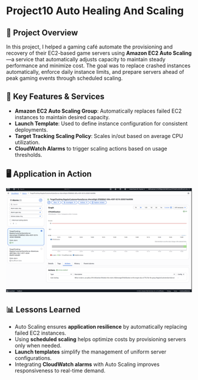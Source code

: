 # Project10 Auto Healing And Scaling

## 📌 Project Overview
In this project, I helped a gaming café automate the provisioning and recovery of their EC2-based game servers using **Amazon EC2 Auto Scaling**—a service that automatically adjusts capacity to maintain steady performance and minimize cost. The goal was to replace crashed instances automatically, enforce daily instance limits, and prepare servers ahead of peak gaming events through scheduled scaling.

## 🚀 Key Features & Services
- **Amazon EC2 Auto Scaling Group**: Automatically replaces failed EC2 instances to maintain desired capacity.
- **Launch Template**: Used to define instance configuration for consistent deployments.
- **Target Tracking Scaling Policy**: Scales in/out based on average CPU utilization.
- **CloudWatch Alarms** to trigger scaling actions based on usage thresholds.

## 🖥️ Application in Action
![Alarm Graph](p10-1.png)

## 📊 Lessons Learned
 - Auto Scaling ensures **application resilience** by automatically replacing failed EC2 instances.
- Using **scheduled scaling** helps optimize costs by provisioning servers only when needed.
- **Launch templates** simplify the management of uniform server configurations.
- Integrating **CloudWatch alarms** with Auto Scaling improves responsiveness to real-time demand.

